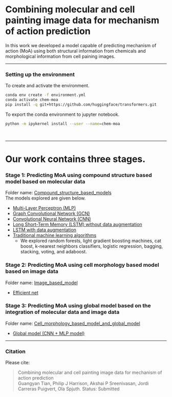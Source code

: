 # Combining molecular and cell painting image data for mechanism of action prediction 

In this work we developed a model capable of predicting mechanism of action (MoA) using both structural information from chemicals and morphological information from cell paining images.


---

### Setting up the environment
To create and activate the environment. <br>
```bash
conda env create -f environment.yml
conda activate chem-moa
pip install -q git+https://github.com/huggingface/transformers.git
```
To export the conda environment to jupyter notebook. <br>
```bash
python -m ipykernel install --user --name=chem-moa
```

<br>

---

# Our work contains three stages.


### Stage 1: Predicting MoA using compound structure based model based on molecular data
Folder name: [Compound_structure_based_models](Compound_structure_based_models)  
The models explored are given below.
  * [Multi-Layer Perceptron (MLP)](Compound_structure_based_models/MLP.ipynb)
  * [Graph Convolutional Network (GCN)](Compound_structure_based_models/GCN.ipynb)
  * [Convolutional Neural Network (CNN)](Compound_structure_based_models/CNN.ipynb)
  * [Long Short-Term Memory (LSTM) without data augmentation](Compound_structure_based_models/LSTM.ipynb)
  * [LSTM with data augmentation](Compound_structure_based_models/LSTM_aug.ipynb)
  * [Traditional machine learning algorithms](Compound_structure_based_models/traditional_machine_learning_algorithms.ipynb)
    * We explored random forests, light gradient boosting machines, cat boost, k-nearest neighbors classifiers, logistic regression, bagging, stacking, voting, and adaboost.        

### Stage 2: Predicting MoA using cell morphology based model based on image data 
Folder name: [Image_based_model](Image_based_model)
* [Efficient net](Image_based_model/Efficient_net.ipynb)

### Stage 3: Predicting MoA using global model based on the integration of molecular data and image data  
Folder name: [Cell_morphology_based_model_and_global_model](Cell_morphology_based_model_and_global_model)
* [Global model (CNN + MLP model)](Cell_morphology_based_model_and_global_model/CNN_MLP_Global.ipynb)

---

### Citation
Please cite:
> Combining molecular and cell painting image data for mechanism of action prediction          
> Guangyan Tian, Philip J Harrison, Akshai P Sreenivasan, Jordi Carreras Puigvert, Ola Spjuth.
> Status: Submitted
